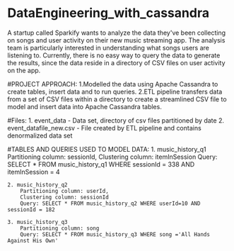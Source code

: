 # DataEngineering_with_cassandra
A startup called Sparkify wants to analyze the data they've been collecting on songs and user activity on their new music streaming app. 
The analysis team is particularly interested in understanding what songs users are listening to. 
Currently, there is no easy way to query the data to generate the results, since the data reside in a directory of CSV files on user activity on the app.

#PROJECT APPROACH:
    1.Modelled the data using Apache Cassandra to create tables, insert data and to run queries.
    2.ETL pipeline transfers data from a set of CSV files within a directory to create a streamlined CSV file to model and insert data into Apache Cassandra tables.
    
#Files:
    1. event_data - Data set, directory of csv files partitioned by date
    2. event_datafile_new.csv - File created by ETL pipeline and contains denormalized data set
    
    
#TABLES AND QUERIES USED TO MODEL DATA:
    1. music_history_q1
        Partitioning column: sessionId, 
        Clustering column: itemInSession
        Query: SELECT * FROM music_history_q1 WHERE sessionId = 338 AND itemInSession = 4

        
    2. music_history_q2
        Partitioning column: userId, 
        Clustering column: sessionId
        Query: SELECT * FROM music_history_q2 WHERE userId=10 AND sessionId = 182
         
    3. music_history_q3
        Partitioning column: song
        Query: SELECT * FROM music_history_q3 WHERE song ='All Hands Against His Own'
   
